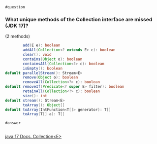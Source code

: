 `#question`
### What unique methods of the Collection interface  are missed (JDK 17)?
(2 methods)
```java
        add(E e): boolean
        addAll(Collection<? extends E> c): boolean
        clear(): void
        contains(Object o): boolean
        containsAll(Collection<?> c): boolean
        isEmpty(): boolean
default parallelStream(): Stream<E>
        remove(Object o): boolean
        removeAll(Collection<?> c): boolean
default removeIf(Predicate<? super E> filter): boolean
        retainAll(Collection<?> c): boolean
        size(): int
default stream(): Stream<E>
        toArray(): Object[]
default toArray(IntFunction<T[]> generator): T[]
        toArray(T[] a): T[]
```
`#answer`
```java
```
[java 17 Docs. Collection\<E\>](https://docs.oracle.com/en/java/javase/17/docs/api/java.base/java/util/Collection.html)